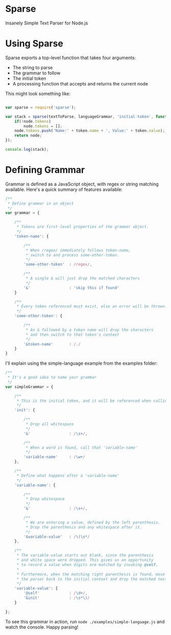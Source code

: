 Sparse
======

Insanely Simple Text Parser for Node.js

# Using Sparse

Sparse exports a top-level function that takes four arguments:

* The string to parse
* The grammar to follow
* The initial token
* A processing function that accepts and returns the current node

This might look something like:

```JavaScript

var sparse = require('sparse');

var stack = sparse(textToParse, languageGrammar, 'initial-token', function(node, token) {
	if(!node.tokens)
		node.tokens = [];
	node.tokens.push('Name:' + token.name + ', Value:' + token.value);
	return node;
});

console.log(stack);
```

# Defining Grammar

Grammar is defined as a JavaScript object, with regex or string matching available. Here's a quick summary of features available:

```JavaScript
/**
 * Define grammar in an object
 */
var grammar = {

	/**
	 * Tokens are first-level properties of the grammar object.
	 */
	'token-name': {

		/**
		 * When /regex/ immediately follows token-name,
		 * switch to and process some-other-token.
		 */
		'some-other-token'	: /regex/,

		/**
		 * A single & will just drop the matched characters
		 */
		'&'					: 'skip this if found'
	}

	/**
	 * Every token referenced must exist, else an error will be thrown.
	 */
	'some-other-token': {

		/**
		 * An & followed by a token name will drop the characters
		 * and then switch to that token's context
		 */
		'&token-name'		: /./
	}
}
```

I'll explain using the simple-language example from the examples folder:

```JavaScript
/**
 * It's a good idea to name your grammar
 */
var simpleGrammar = {

	/**
	 * This is the initial token, and it will be referenced when calling sparse.
	 */
	'init': {

		/**
		 * Drop all whitespace
		 */
		'&' 				: /\s+/,

		/**
		 * When a word is found, call that 'variable-name'
		 */
		'variable-name'		: /\w+/
	},

	/**
	 * Define what happens after a 'variable-name'
	 */
	'variable-name': {

		/**
		 * Drop whitespace
		 */
		'&'					: /\s+/,

		/**
		 * We are entering a value, defined by the left parenthesis.
		 * Drop the parenthesis and any whitespace after it.
		 */
		'&variable-value'	: /\(\s*/
	},

	/**
	 * The variable-value starts out blank, since the parenthesis
	 * and white space were dropped. This gives us an opportunity
	 * to record a value when digits are matched by invoking @self.
	 *
	 * Furthermore, when the matching right parenthesis is found, move
	 * the parser back to the initial context and drop the matched text.
	 */
	'variable-value': {
		'@self'				: /\d+/,
		'&init'				: /\s*\)/
	}

};
```

To see this grammar in action, run `node ./examples/simple-language.js` and watch the console. Happy parsing!